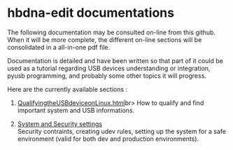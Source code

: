 # hbdna-edit documentations

The following documentation may be consulted on-line from this github.<br>
When it will be more complete, the different on-line sections will be consolidated in a all-in-one pdf file.<br>

Documentation is detailed and have been written so that part of it could be used as a tutorial regarding USB devices understanding or integration, pyusb programming, and probably some other topics it will progress.

Here are the currently available sections :

1. [QualifyingtheUSBdeviceonLinux.html](./01_QualifyingtheUSBdeviceonLinux.md)br>
How to qualify and find important system and USB informations.

2. [System and Security settings](./02_SystemandSecuritysettings.html)<br>
Security contraints, creating udev rules, setting up the system for a safe environment (valid for both dev and production environments).
